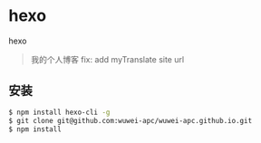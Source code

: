 # hexo
hexo
> 我的个人博客
>           fix: add myTranslate site url

## 安装
``` bash
$ npm install hexo-cli -g
$ git clone git@github.com:wuwei-apc/wuwei-apc.github.io.git
$ npm install
```

